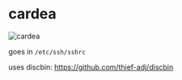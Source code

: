 # cardea

![cardea](https://media.discordapp.net/attachments/824827852763168808/904486519891460126/unknown.png)

goes in `/etc/ssh/sshrc`

uses discbin: https://github.com/thief-adj/discbin
